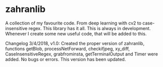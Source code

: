 # zahranlib
A collection of my favourite code.
From deep learning with cv2 to case-insensitive regex. This library has it all.
This is always in development. Whenever I create some new useful code, that will be added to this.

Changelog 3/4/2018, v1.0:
Created the proper version of zahranlib, functions getBlob, processNetForward, checkifjpeg, xy_diff, CaseInsensitiveRegex, grabfrominsta, getTerminalOutput and Timer were added. No bugs or errors. This version has been updated.
